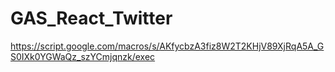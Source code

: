 # GAS_React_Twitter

https://script.google.com/macros/s/AKfycbzA3fiz8W2T2KHjV89XjRqA5A_GS0IXk0YGWaQz_szYCmjqnzk/exec
